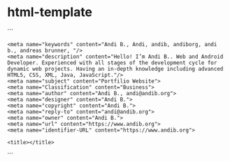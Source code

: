 # html-template

´´´
<!DOCTYPE html>
<html lang="de">
  <head>
    <meta charset="utf-8" />
    <meta name="viewport" content="width=device-width, initial-scale=1.0" />

    <meta name="keywords" content="Andi B., Andi, andib, andiborg, andi b., andreas brunner, "/>
    <meta name="description" content="Hello! I’m Andi B.. Web and Android Developer. Experienced with all stages of the development cycle for dynamic web projects. Having an in-depth knowledge including advanced HTML5, CSS, XML, Java, JavaScript."/>
    <meta name="subject" content="Portfilio Website">
    <meta name="Classification" content="Business">
    <meta name="author" content="Andi B., andi@andib.org">
    <meta name="designer" content="Andi B.">
    <meta name="copyright" content="Andi B.">
    <meta name="reply-to" content="andi@andib.org">
    <meta name="owner" content="Andi B.">
    <meta name="url" content="https://www.andib.org">
    <meta name="identifier-URL" content="https://www.andib.org">

    <title></title>
  </head>
  <body>

  </body>
</html>
´´´
